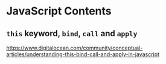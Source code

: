 # JavaScript Contents

## `this` keyword, `bind`, `call` and `apply`

<https://www.digitalocean.com/community/conceptual-articles/understanding-this-bind-call-and-apply-in-javascript>

